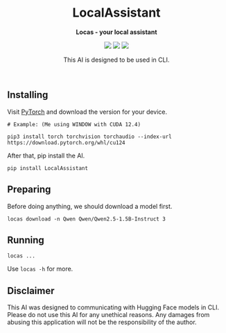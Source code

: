 <div align="center">

# LocalAssistant

**Locas - your local assistant**

[![][latest-release-shield]][latest-release-url]
[![][latest-commit-shield]][latest-commit-url]
[![][python-shield]][python-url]

[latest-release-shield]: https://badgen.net/github/release/Linos1391/LocalAssistant/development?icon=github
[latest-release-url]: https://github.com/Linos1391/LocalAssistant/releases/latest
[latest-commit-shield]: https://badgen.net/github/last-commit/Linos1391/LocalAssistant/main?icon=github
[latest-commit-url]: https://github.com/Linos1391/LocalAssistant/commits/main
[python-shield]: https://img.shields.io/badge/python-3.10+-yellow
[python-url]: https://www.python.org/downloads/

This AI is designed to be used in CLI.

</div>

<br>

## Installing

Visit [PyTorch](https://pytorch.org/get-started/locally/) and download the version for your device.

```
# Example: (Me using WINDOW with CUDA 12.4)

pip3 install torch torchvision torchaudio --index-url https://download.pytorch.org/whl/cu124
```

After that, pip install the AI.

```
pip install LocalAssistant
```

## Preparing

Before doing anything, we should download a model first.

```
locas download -n Qwen Qwen/Qwen2.5-1.5B-Instruct 3
```

## Running

```
locas ...
```

Use `locas -h` for more.

## Disclaimer

This AI was designed to communicating with Hugging Face models in CLI. Please do not use this AI for any unethical reasons. Any damages from abusing this application will not be the responsibility of the author.